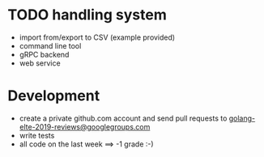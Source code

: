 # TODO handling system

 - import from/export to CSV (example provided)
 - command line tool
 - gRPC backend
 - web service

# Development

 - create a private github.com account and send pull requests to golang-elte-2019-reviews@googlegroups.com
 - write tests
 - all code on the last week ==> -1 grade :-)
